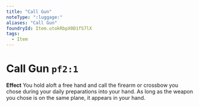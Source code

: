 ```yaml
---
title: "Call Gun"
noteType: ":luggage:"
aliases: "Call Gun"
foundryId: Item.utokRbpX0D1fS7lX
tags:
  - Item
---
```


# Call Gun `pf2:1`

**Effect** You hold aloft a free hand and call the firearm or crossbow you chose during your daily preparations into your hand. As long as the weapon you chose is on the same plane, it appears in your hand.
